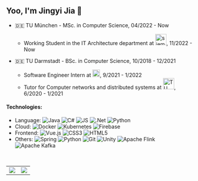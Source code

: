## Yoo, I'm Jingyi Jia 👋

+ 🇩🇪 TU München - MSc. in Computer Science, 04/2022 - Now
	+ Working Student in the IT Architecture department at <img src="https://upload.wikimedia.org/wikipedia/commons/f/f4/BMW_logo_%28gray%29.svg" height="30" alt="siemens Icon" title="siemens  Icon">, 11/2022 - Now

+ 🇩🇪 TU Darmstadt - BSc. in Computer Science, 10/2018 - 12/2021
  + Software Engineer Intern at <img src="https://i.328888.xyz/2023/02/19/Xm4Nc.png" height="20" alt="siemens Icon" title="siemens  Icon">, 9/2021 - 1/2022
  + Tutor for Computer networks and distributed systems at <img src="https://upload.wikimedia.org/wikipedia/de/2/24/TU_Darmstadt_Logo.svg" height="30" alt="TU Darmstadt" title="siemens  Icon">, 6/2020 - 1/2021



#### Technologies:
- Language: ![Java](https://img.shields.io/badge/Java-ED8B00?style=flat&logo=openjdk&logoColor=white)  ![C#](https://img.shields.io/badge/c%23-%23239120.svg?style=flat&logo=c-sharp&logoColor=white) ![JS](https://img.shields.io/badge/JavaScript-323330?style=falt&logo=javascript&logoColor=F7DF1E)  ![.Net](https://img.shields.io/badge/.NET-5C2D91?style=flat&logo=.net&logoColor=white) ![Python](https://img.shields.io/badge/python-3670A0?style=flat&logo=python&logoColor=ffdd54)
- Cloud:  ![Docker](https://img.shields.io/badge/docker-%230db7ed.svg?style=flat&logo=docker&logoColor=white) ![Kubernetes](https://img.shields.io/badge/kubernetes-%23326ce5.svg?style=flat&logo=kubernetes&logoColor=white) ![Firebase](https://img.shields.io/badge/firebase-%23039BE5.svg?style=flat&logo=firebase)
- Frontend: ![Vue.js](https://img.shields.io/badge/vuejs-%2335495e.svg?style=flat&logo=vuedotjs&logoColor=%234FC08D) ![CSS3](https://img.shields.io/badge/css3-%231572B6.svg?style=flat&logo=css3&logoColor=white) ![HTML5](https://img.shields.io/badge/html5-%23E34F26.svg?style=flat&logo=html5&logoColor=white) 
- Others:  ![Spring](https://img.shields.io/badge/spring-%236DB33F.svg?style=flat&logo=spring&logoColor=white) ![Python](https://img.shields.io/badge/Qaurkus-white?style=flat&logo=Quarkus&logoColor=4089E5) ![Git](https://img.shields.io/badge/git-%23F05033.svg?style=flat&logo=git&logoColor=white) ![Unity](https://img.shields.io/badge/unity-%23000000.svg?style=flat&logo=unity&logoColor=white) ![Apache Flink](https://img.shields.io/badge/Apache%20Flink-E6526F?style=flat&logo=Apache%20Flink&logoColor=white)![Apache Kafka](https://img.shields.io/badge/Apache%20Kafka-000?style=flat&logo=apachekafka)
<br/>

<table>
<td><img align="center" src="https://github-readme-stats.vercel.app/api?username=elaineJJY&count_private=true&show_icons=true&theme=noctis_minimus&hide=stars&include_all_commits=true" /></td> 
<td><img align="center" src="https://github-readme-stats.vercel.app/api/top-langs/?username=elaineJJY&hide=c%23,Tex,ShaderLab,jupyter%20notebook,CMake,Batchfile,HLSL,Shell&exclude_repo=deep%2Dlearning&layout=compact&hide_progress=false&theme=noctis_minimus" /></td> </tr>
</table>
